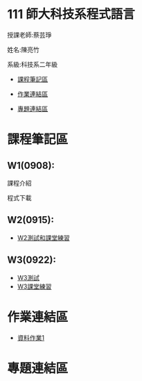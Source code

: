 # 111 師大科技系程式語言

授課老師:蔡芸琤

姓名:陳亮竹

系級:科技系二年級

- [課程筆記區](https://github.com/awchu0323/PL#%E8%AA%B2%E7%A8%8B%E7%AD%86%E8%A8%98%E5%8D%80)

- [作業連結區](https://github.com/awchu0323/PL#%E4%BD%9C%E6%A5%AD%E9%80%A3%E7%B5%90%E5%8D%80)

- [專題連結區](https://github.com/awchu0323/PL#%E5%B0%88%E9%A1%8C%E9%80%A3%E7%B5%90%E5%8D%80)

# 課程筆記區

 ## W1(0908):
 
 課程介紹
 
 程式下載
 
 ## W2(0915):
 
 - [W2測試和課堂練習](https://github.com/awchu0323/PL/tree/main/0915W1)
 
 ## W3(0922):
 
 - [W3測試](https://github.com/awchu0323/PL/blob/main/0922W2/0922%E4%B8%8A%E8%AA%B2%E6%B8%AC%E8%A9%A6.ipynb)
 - [W3課堂練習](https://github.com/awchu0323/PL/tree/main/0922W2/0922%E8%AA%B2%E5%A0%82%E7%B7%B4%E7%BF%92)
 
# 作業連結區

 - [資料作業1](https://github.com/awchu0323/PL/blob/main/0922W2/0922%20%E4%BD%9C%E6%A5%AD.ipynb)

# 專題連結區
